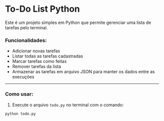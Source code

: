 # To-Do List Python

Este é um projeto simples em Python que permite gerenciar uma lista de tarefas pelo terminal.

### Funcionalidades:
- Adicionar novas tarefas
- Listar todas as tarefas cadastradas
- Marcar tarefas como feitas
- Remover tarefas da lista
- Armazenar as tarefas em arquivo JSON para manter os dados entre as execuções

---

### Como usar:

1. Execute o arquivo `todo.py` no terminal com o comando:

```bash
python todo.py
